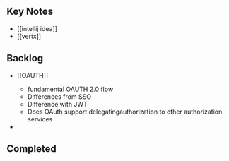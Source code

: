 ## Key Notes
* [[intellij idea]]
* [[vertx]]

## Backlog
* [[OAUTH]]
  * fundamental OAUTH 2.0 flow
  * Differences from SSO
  * Difference with JWT
  * Does OAuth support delegatingauthorization to other authorization services
  

* 
## Completed
